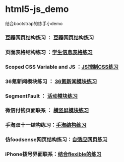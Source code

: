 # html5-js_demo
结合bootstrap的练手小demo
### 豆瓣网页结构练习 ： [豆瓣网页结构练习](https://github.com/CChanggg/html5-js_demo/tree/master/learn_douban)   
### 页面表格结构练习 ：[学生信息表格练习](https://github.com/CChanggg/html5-js_demo/blob/master/students%20(1).html) 
### Scoped CSS Variable and JS ：[JS控制CSS练习](https://github.com/CChanggg/html5-js_demo/blob/master/css_variables.html)
### 36氪新闻模块练习 ： [36氪新闻模块练习](https://github.com/CChanggg/html5-js_demo/blob/master/1.html) 
### SegmentFault ： [活动模块练习](https://github.com/CChanggg/html5-js_demo/blob/master/event.html) 
### 微信付钱页面联系 ： [横竖屏模块练习](https://github.com/CChanggg/html5-js_demo/tree/master/wechat)
### 手淘双十一结构练习：[手淘结构练习](https://github.com/CChanggg/html5-js_demo/tree/master/taobao_flexible) 
### 仿foodsense网页结构练习：[自适应网页练习](https://github.com/CChanggg/html5-js_demo/tree/master/foodsense) 
### iPhone拨号界面联系：[结合flexible的练习](https://github.com/CChanggg/html5-js_demo/blob/master/phone.html) 
